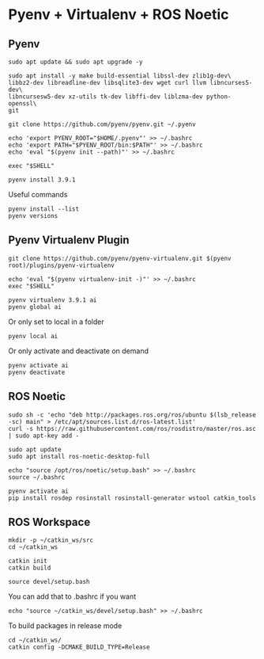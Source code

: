 # Pyenv + Virtualenv + ROS Noetic

## Pyenv

```console
sudo apt update && sudo apt upgrade -y
```

```console
sudo apt install -y make build-essential libssl-dev zlib1g-dev\
libbz2-dev libreadline-dev libsqlite3-dev wget curl llvm libncurses5-dev\
libncursesw5-dev xz-utils tk-dev libffi-dev liblzma-dev python-openssl\
git
```

```console
git clone https://github.com/pyenv/pyenv.git ~/.pyenv
```

```console
echo 'export PYENV_ROOT="$HOME/.pyenv"' >> ~/.bashrc
echo 'export PATH="$PYENV_ROOT/bin:$PATH"' >> ~/.bashrc
echo 'eval "$(pyenv init --path)"' >> ~/.bashrc
```

```console
exec "$SHELL"
```

```console
pyenv install 3.9.1
```

Useful commands

```console
pyenv install --list
pyenv versions
```



## Pyenv Virtualenv Plugin

```console
git clone https://github.com/pyenv/pyenv-virtualenv.git $(pyenv root)/plugins/pyenv-virtualenv
```

```console
echo 'eval "$(pyenv virtualenv-init -)"' >> ~/.bashrc
exec "$SHELL"
```

```console
pyenv virtualenv 3.9.1 ai
pyenv global ai
```

Or only set to local in a folder

```console
pyenv local ai
```

Or only activate and deactivate on demand

```console
pyenv activate ai
pyenv deactivate
```


## ROS Noetic

```console
sudo sh -c 'echo "deb http://packages.ros.org/ros/ubuntu $(lsb_release -sc) main" > /etc/apt/sources.list.d/ros-latest.list'
curl -s https://raw.githubusercontent.com/ros/rosdistro/master/ros.asc | sudo apt-key add -
```

```console
sudo apt update
sudo apt install ros-noetic-desktop-full
```

```console
echo "source /opt/ros/noetic/setup.bash" >> ~/.bashrc
source ~/.bashrc
```

```console
pyenv activate ai
pip install rosdep rosinstall rosinstall-generator wstool catkin_tools
```


## ROS Workspace

```console
mkdir -p ~/catkin_ws/src
cd ~/catkin_ws
```

```console
catkin init
catkin build
```

```console
source devel/setup.bash
```

You can add that to .bashrc if you want

```console
echo "source ~/catkin_ws/devel/setup.bash" >> ~/.bashrc
```

To build packages in release mode

```console
cd ~/catkin_ws/
catkin config -DCMAKE_BUILD_TYPE=Release
```
